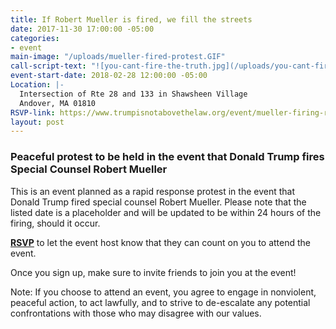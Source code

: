 ```yaml
---
title: If Robert Mueller is fired, we fill the streets
date: 2017-11-30 17:00:00 -05:00
categories:
- event
main-image: "/uploads/mueller-fired-protest.GIF"
call-script-text: "![you-cant-fire-the-truth.jpg](/uploads/you-cant-fire-the-truth.jpg)"
event-start-date: 2018-02-28 12:00:00 -05:00
Location: |-
  Intersection of Rte 28 and 133 in Shawsheen Village
  Andover, MA 01810
RSVP-link: https://www.trumpisnotabovethelaw.org/event/mueller-firing-rapid-response/18877/signup/?source&s
layout: post
---
```


### Peaceful protest to be held in the event that Donald Trump fires Special Counsel Robert Mueller

This is an event planned as a rapid response protest in the event that Donald Trump fired special counsel Robert Mueller. Please note that the listed date is a placeholder and will be updated to be within 24 hours of the firing, should it occur. 

[**RSVP**](http://bit.ly/2BuSzsW) to let the event host know that they can count on you to attend the event. 

Once you sign up, make sure to invite friends to join you at the event!

Note: If you choose to attend an event, you agree to engage in nonviolent, peaceful action, to act lawfully, and to strive to de-escalate any potential confrontations with those who may disagree with our values.
